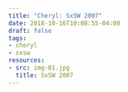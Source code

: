 ```yaml
---
title: "Cheryl: SxSW 2007"
date: 2018-10-16T10:08:55-04:00
draft: false
tags:
- cheryl
- sxsw
resources:
- src: img-01.jpg
  title: SxSW 2007
---
```

